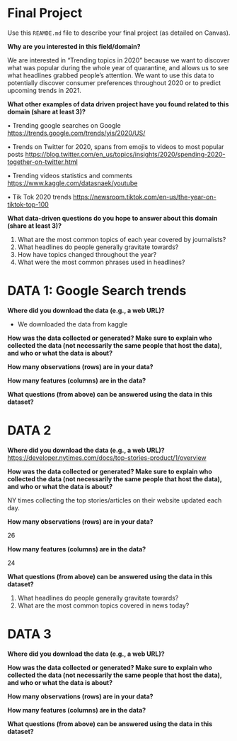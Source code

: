 # Final Project
Use this `REAMDE.md` file to describe your final project (as detailed on Canvas).

**Why are you interested in this field/domain?**

We are interested in “Trending topics in 2020” because we want to discover what was popular during the whole year of quarantine, and allows us to see what headlines grabbed people’s attention. We want to use this data to potentially discover consumer preferences throughout 2020 or to predict upcoming trends in 2021. 



**What other examples of data driven project have you found related to this domain (share at least 3)?**

• Trending google searches on Google https://trends.google.com/trends/yis/2020/US/

• Trends on Twitter for 2020, spans from emojis to videos to most popular posts https://blog.twitter.com/en_us/topics/insights/2020/spending-2020-together-on-twitter.html 

• Trending videos statistics and comments https://www.kaggle.com/datasnaek/youtube 

• Tik Tok 2020 trends https://newsroom.tiktok.com/en-us/the-year-on-tiktok-top-100 



**What data-driven questions do you hope to answer about this domain (share at least 3)?**

1. What are the most common topics of each year covered by journalists?
2. What headlines do people generally gravitate towards?
3. How have topics changed throughout the year?
4. What were the most common phrases used in headlines?



# **DATA 1:** Google Search trends

**Where did you download the data (e.g., a web URL)?**
- We downloaded the data from kaggle

**How was the data collected or generated? Make sure to explain who collected the data (not necessarily the same people that host the data), and who or what the data is about?**


**How many observations (rows) are in your data?**


**How many features (columns) are in the data?**


**What questions (from above) can be answered using the data in this dataset?**



# **DATA 2**

**Where did you download the data (e.g., a web URL)?**
https://developer.nytimes.com/docs/top-stories-product/1/overview

**How was the data collected or generated? Make sure to explain who collected the data (not necessarily the same people that host the data), and who or what the data is about?**

NY times collecting the top stories/articles on their website updated each day.

**How many observations (rows) are in your data?**

26

**How many features (columns) are in the data?**

24

**What questions (from above) can be answered using the data in this dataset?**

1. What headlines do people generally gravitate towards?
2. What are the most common topics covered in news today?


# **DATA 3**

**Where did you download the data (e.g., a web URL)?**


**How was the data collected or generated? Make sure to explain who collected the data (not necessarily the same people that host the data), and who or what the data is about?**


**How many observations (rows) are in your data?**


**How many features (columns) are in the data?**


**What questions (from above) can be answered using the data in this dataset?**
